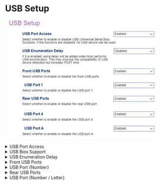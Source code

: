 # USB Setup #

![](./img/thinkcenter_usb_setup.png)

<details><summary>USB Port Access</summary>

Options:

1.  **Enabled** - Default.
2.  Disabled - disables USB.

| WMI Setting name | Values | Locked by SVP |
|:---|:---|:---|
| USBPortAccess | Disabled, Enabled | yes |

</details>

<details><summary>USB Bios Support</summary>

BIOS support for USB mouse and keyboard:

1.  **Enabled** - Default.
2.  Disabled.

</details>

<details><summary>USB Enumeration Delay</summary>

Provides extra delay to USB enumeration (detection and recognition of connected USB devices), to improve compatibility.

!> This may increase POST time.

1.  Enable.
2.  **Disabled** - Default.

| WMI Setting name | Values | Locked by SVP |
|:---|:---|:---|
| USBEnumerationDelay | Disabled, Enabled | yes |

</details>

<details><summary>Front USB Ports</summary>

Affects all of the front USB ports (numbered):

1.  **Enabled** - Default.
2.  Disabled - disables front USB ports, numbered.

?> When `Disabled` is selected, settings for all front USB ports will not be shown.

| WMI Setting name | Values | Locked by SVP |
|:---|:---|:---|
| FrontUSBPorts | Disabled, Enabled | yes |

</details>

<details><summary>USB Port {Number}</summary>

One of the front USB ports, total number depending on model.

Options:

1.  **Enable** - Default.
2.  Disable.

| WMI Setting name | Values | Locked by SVP |
|:---|:---|:---|
| USBPort1 | Disabled, Enabled | yes |

?> The WMI setting name is shown here for USB port 1. For other ports 2-10 replace the 1 with the port number.

</details>

<details><summary>Rear USB Ports</summary>

Affects all of the rear USB ports (numbered):

1.  **Enabled** - Default.
2.  Disabled - disables rear USB ports, numbered.

?> When `Disabled` is selected, settings for all rear USB ports will not be shown.

| WMI Setting name | Values | Locked by SVP |
|:---|:---|:---|
| RearUSBPorts | Disabled, Enabled | yes |

</details>

<details><summary>USB Port {Number / Letter}</summary>

One of the rear USB ports, total number (and labeling) depending on model.

Options:

1.  **Enable** - Default.
2.  Disable.

</details>